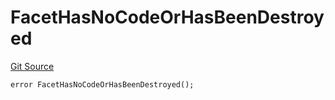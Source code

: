 # FacetHasNoCodeOrHasBeenDestroyed
[Git Source](https://github.com/thrackle-io/tron/blob/edf3093a9fed22d64a8edbc89ae73bfbadfe2a42/src/client/token/handler/diamond/HandlerDiamond.sol)


```solidity
error FacetHasNoCodeOrHasBeenDestroyed();
```

